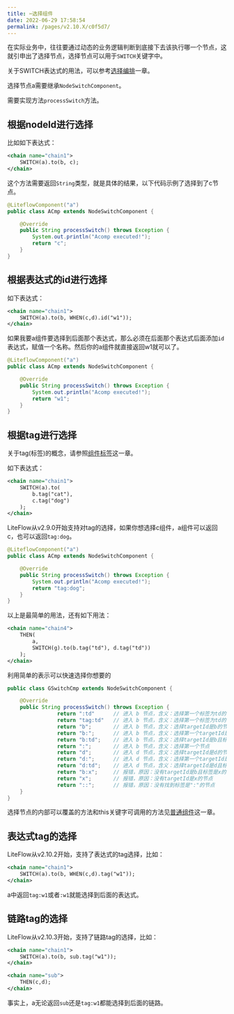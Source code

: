 ```yaml
---
title: ✂️选择组件
date: 2022-06-29 17:58:54
permalink: /pages/v2.10.X/c0f5d7/
---
```


在实际业务中，往往要通过动态的业务逻辑判断到底接下去该执行哪一个节点，这就引申出了选择节点，选择节点可以用于`SWITCH`关键字中。

关于SWITCH表达式的用法，可以参考[选择编排](/pages/v2.10.X/d90483/)一章。

选择节点a需要继承`NodeSwitchComponent`。

需要实现方法`processSwitch`方法。

## 根据nodeId进行选择

比如如下表达式：
```xml
<chain name="chain1">
    SWITCH(a).to(b, c);
</chain>
```

这个方法需要返回`String`类型，就是具体的结果，以下代码示例了选择到了c节点。

```java
@LiteflowComponent("a")
public class ACmp extends NodeSwitchComponent {

    @Override
    public String processSwitch() throws Exception {
        System.out.println("Acomp executed!");
        return "c";
    }
}
```

## 根据表达式的id进行选择

如下表达式：

```xml
<chain name="chain1">
    SWITCH(a).to(b, WHEN(c,d).id("w1"));
</chain>
```

如果我要a组件要选择到后面那个表达式，那么必须在后面那个表达式后面添加`id`表达式，赋值一个名称。然后你的a组件就直接返回w1就可以了。

```java
@LiteflowComponent("a")
public class ACmp extends NodeSwitchComponent {

    @Override
    public String processSwitch() throws Exception {
        System.out.println("Acomp executed!");
        return "w1";
    }
}
```

## 根据tag进行选择

关于tag(标签)的概念，请参照[组件标签](/pages/v2.10.X/0f788f/)这一章。

如下表达式：

```xml
<chain name="chain1">
    SWITCH(a).to(
        b.tag("cat"),
        c.tag("dog")
    );
</chain>
```

LiteFlow从v2.9.0开始支持对tag的选择，如果你想选择c组件，a组件可以返回c，也可以返回`tag:dog`。

```java
@LiteflowComponent("a")
public class ACmp extends NodeSwitchComponent {

    @Override
    public String processSwitch() throws Exception {
        System.out.println("Acomp executed!");
        return "tag:dog";
    }
}
```

以上是最简单的用法，还有如下用法：

```xml
<chain name="chain4">
    THEN(
        a,
        SWITCH(g).to(b.tag("td"), d.tag("td"))
    );
</chain>
```

利用简单的表示可以快速选择你想要的

```java
public class GSwitchCmp extends NodeSwitchComponent {

	@Override
	public String processSwitch() throws Exception {
                return ":td"      // 进入 b 节点，含义：选择第一个标签为td的节点
                return "tag:td"   // 进入 b 节点，含义：选择第一个标签为td的节点
		        return "b";       // 进入 b 节点，含义：选择targetId是b的节点
                return "b:";      // 进入 b 节点，含义：选择第一个targetId是b的节点
		        return "b:td";    // 进入 b 节点，含义：选择targetId是b且标签是td的节点
                return ":";       // 进入 b 节点，含义：选择第一个节点
		        return "d";       // 进入 d 节点，含义：选择targetId是d的节点
                return "d:";      // 进入 d 节点，含义：选择第一个targetId是d的节点
                return "d:td";    // 进入 d 节点，含义：选择targetId是d且标签是td的节点
                return "b:x";     // 报错，原因：没有targetId是b且标签是x的节点
                return "x";       // 报错，原因：没有targetId是x的节点
                return "::";      // 报错，原因：没有找到标签是":"的节点
	}
}
```

选择节点的内部可以覆盖的方法和this关键字可调用的方法见[普通组件](/pages/v2.10.X/8486fb/)这一章。

## 表达式tag的选择

LiteFlow从v2.10.2开始，支持了表达式的tag选择，比如：

```xml
<chain name="chain1">
    SWITCH(a).to(b, WHEN(c,d).tag("w1"));
</chain>
```

a中返回`tag:w1`或者`:w1`就能选择到后面的表达式。

## 链路tag的选择

LiteFlow从v2.10.3开始，支持了链路tag的选择，比如：

```xml
<chain name="chain1">
    SWITCH(a).to(b, sub.tag("w1"));
</chain>

<chain name="sub">
    THEN(c,d);
</chain>
```

事实上，a无论返回`sub`还是`tag:w1`都能选择到后面的链路。

